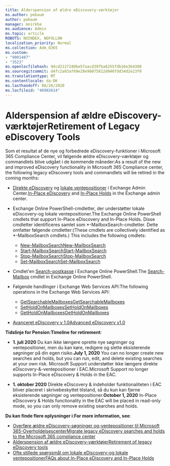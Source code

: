 ```yaml
---
title: Alderspension af ældre eDiscovery-værktøjer
ms.author: pebaum
author: pebaum
manager: mnirkhe
ms.audience: Admin
ms.topic: article
ROBOTS: NOINDEX, NOFOLLOW
localization_priority: Normal
ms.collection: Adm_O365
ms.custom:
- "9001487"
- "3523"
ms.openlocfilehash: 94cd2127240be5faacd397ba6255fdb16e364308
ms.sourcegitcommit: d4fc2a03af69e28e96075812d040fdd34d2e23f0
ms.translationtype: MT
ms.contentlocale: da-DK
ms.lasthandoff: 08/26/2020
ms.locfileid: "46902614"
---
```

# <a name="retirement-of-legacy-ediscovery-tools"></a><span data-ttu-id="50f96-102">Alderspension af ældre eDiscovery-værktøjer</span><span class="sxs-lookup"><span data-stu-id="50f96-102">Retirement of Legacy eDiscovery Tools</span></span>

<span data-ttu-id="50f96-103">Som et resultat af de nye og forbedrede eDiscovery-funktioner i Microsoft 365 Compliance Center, vil følgende ældre eDiscovery-værktøjer og commandlets blive udgået i de kommende måneder:</span><span class="sxs-lookup"><span data-stu-id="50f96-103">As a result of the new and improved eDiscovery functionality in Microsoft 365 Compliance center, the following legacy eDiscovery tools and commandlets will be retired in the coming months:</span></span>

- <span data-ttu-id="50f96-104">[Direkte eDiscovery](https://docs.microsoft.com/exchange/security-and-compliance/in-place-ediscovery/in-place-ediscovery) og [lokale ventepositioner](https://docs.microsoft.com/exchange/security-and-compliance/create-or-remove-in-place-holds) i Exchange Admin Center.</span><span class="sxs-lookup"><span data-stu-id="50f96-104">[In-Place eDiscovery](https://docs.microsoft.com/exchange/security-and-compliance/in-place-ediscovery/in-place-ediscovery) and [In-Place Holds](https://docs.microsoft.com/exchange/security-and-compliance/create-or-remove-in-place-holds) in the Exchange admin center.</span></span>

- <span data-ttu-id="50f96-105">Exchange Online PowerShell-cmdletter, der understøtter lokale eDiscovery-og lokale ventepositioner.</span><span class="sxs-lookup"><span data-stu-id="50f96-105">The Exchange Online PowerShell cmdlets that support In-Place eDiscovery and In-Place Holds.</span></span> <span data-ttu-id="50f96-106">Disse cmdletter identificeres samlet som \*-MailboxSearch-cmdletter. Dette omfatter følgende cmdletter:</span><span class="sxs-lookup"><span data-stu-id="50f96-106">(These cmdlets are collectively identified as \*-MailboxSearch cmdlets.) This includes the following cmdlets:</span></span>

    - [<span data-ttu-id="50f96-107">New-MailboxSearch</span><span class="sxs-lookup"><span data-stu-id="50f96-107">New-MailboxSearch</span></span>](https://docs.microsoft.com/powershell/module/exchange/policy-and-compliance-content-search/new-mailboxsearch)
    - [<span data-ttu-id="50f96-108">Start-MailboxSearch</span><span class="sxs-lookup"><span data-stu-id="50f96-108">Start-MailboxSearch</span></span>](https://docs.microsoft.com/powershell/module/exchange/policy-and-compliance-content-search/start-mailboxsearch)
    - [<span data-ttu-id="50f96-109">Stop-MailboxSearch</span><span class="sxs-lookup"><span data-stu-id="50f96-109">Stop-MailboxSearch</span></span>](https://docs.microsoft.com/powershell/module/exchange/policy-and-compliance-content-search/stop-mailboxsearch)
    - [<span data-ttu-id="50f96-110">Set-MailboxSearch</span><span class="sxs-lookup"><span data-stu-id="50f96-110">Set-MailboxSearch</span></span>](https://docs.microsoft.com/powershell/module/exchange/policy-and-compliance-content-search/set-mailboxsearch)

- <span data-ttu-id="50f96-111">Cmdlet'en [Search-postkasse](https://docs.microsoft.com/powershell/module/exchange/mailboxes/search-mailbox?view=exchange-ps) i Exchange Online PowerShell.</span><span class="sxs-lookup"><span data-stu-id="50f96-111">The [Search-Mailbox](https://docs.microsoft.com/powershell/module/exchange/mailboxes/search-mailbox?view=exchange-ps) cmdlet in Exchange Online PowerShell.</span></span>
- <span data-ttu-id="50f96-112">Følgende handlinger i Exchange Web Services API:</span><span class="sxs-lookup"><span data-stu-id="50f96-112">The following operations in the Exchange Web Services API:</span></span>
    - [<span data-ttu-id="50f96-113">GetSearchableMailboxes</span><span class="sxs-lookup"><span data-stu-id="50f96-113">GetSearchableMailboxes</span></span>](https://docs.microsoft.com/exchange/client-developer/web-service-reference/getsearchablemailboxes-operation)
    - [<span data-ttu-id="50f96-114">SetHoldOnMailboxes</span><span class="sxs-lookup"><span data-stu-id="50f96-114">SetHoldOnMailboxes</span></span>](https://docs.microsoft.com/exchange/client-developer/web-service-reference/setholdonmailboxes-operation)
    - [<span data-ttu-id="50f96-115">GetHoldOnMailboxes</span><span class="sxs-lookup"><span data-stu-id="50f96-115">GetHoldOnMailboxes</span></span>](https://docs.microsoft.com/exchange/client-developer/web-service-reference/getholdonmailboxes-operation)

- [<span data-ttu-id="50f96-116">Avanceret eDiscovery v 1.0</span><span class="sxs-lookup"><span data-stu-id="50f96-116">Advanced eDiscovery v1.0</span></span>](https://docs.microsoft.com/microsoft-365/compliance/office-365-advanced-ediscovery)

<span data-ttu-id="50f96-117">**Tidslinje for Pension**:</span><span class="sxs-lookup"><span data-stu-id="50f96-117">**Timeline for retirement**:</span></span>
- <span data-ttu-id="50f96-118">**1. juli 2020** Du kan ikke længere oprette nye søgninger og ventepositioner, men du kan køre, redigere og slette eksisterende søgninger på din egen risiko.</span><span class="sxs-lookup"><span data-stu-id="50f96-118">**July 1, 2020** You can no longer create new searches and holds, but you can run, edit, and delete existing searches at your own risk.</span></span> <span data-ttu-id="50f96-119">Microsoft Support understøtter ikke længere direkte eDiscovery-&-ventepositioner i EAC.</span><span class="sxs-lookup"><span data-stu-id="50f96-119">Microsoft Support no longer supports In-Place eDiscovery & Holds in the EAC.</span></span>
    
- <span data-ttu-id="50f96-120">**1. oktober 2020** Direkte eDiscovery & indeholder funktionaliteten i EAC bliver placeret i skrivebeskyttet tilstand, så du kun kan fjerne eksisterende søgninger og ventepositioner.</span><span class="sxs-lookup"><span data-stu-id="50f96-120">**October 1, 2020** In-Place eDiscovery & Holds functionality in the EAC will be placed in read-only mode, so you can only remove existing searches and holds.</span></span>

<span data-ttu-id="50f96-121">**Du kan finde flere oplysninger i**:</span><span class="sxs-lookup"><span data-stu-id="50f96-121">**For more information, see**:</span></span>

 - [<span data-ttu-id="50f96-122">Overføre ældre eDiscovery-søgninger og-ventepositioner til Microsoft 365-Overholdelsescenter</span><span class="sxs-lookup"><span data-stu-id="50f96-122">Migrate legacy eDiscovery searches and holds to the Microsoft 365 compliance center</span></span>](https://docs.microsoft.com/microsoft-365/compliance/migrate-legacy-ediscovery-searches-and-holds)
 - [<span data-ttu-id="50f96-123">Alderspension af ældre eDiscovery-værktøjer</span><span class="sxs-lookup"><span data-stu-id="50f96-123">Retirement of legacy eDiscovery tools</span></span>](https://docs.microsoft.com/microsoft-365/compliance/legacy-ediscovery-retirement)
 - [<span data-ttu-id="50f96-124">Ofte stillede spørgsmål om lokale eDiscovery-og lokale ventepositioner</span><span class="sxs-lookup"><span data-stu-id="50f96-124">FAQs about In-Place eDiscovery and In-Place Holds</span></span>](https://docs.microsoft.com/microsoft-365/compliance/legacy-ediscovery-retirement#faqs-about-in-place-ediscovery-and-in-place-holds)



